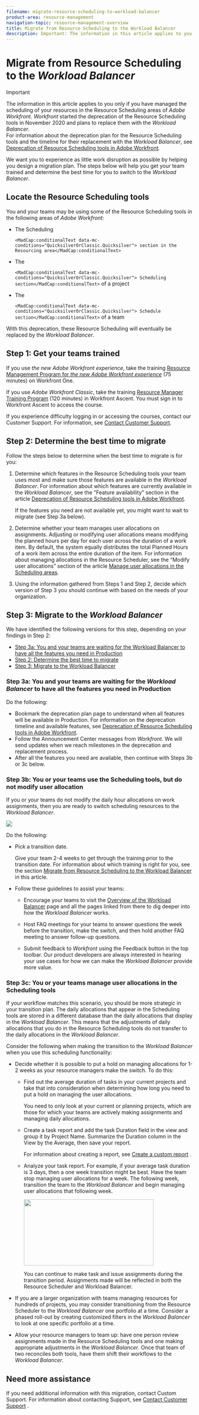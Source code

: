 ```yaml
---
filename: migrate-resource-scheduling-to-workload-balancer
product-area: resource-management
navigation-topic: resource-management-overview
title: Migrate from Resource Scheduling to the Workload Balancer
description: Important: The information in this article applies to you only if you have managed the scheduling of your resources in the Resource Scheduling areas of Adobe Workfront. Workfront started the deprecation of the Resource Scheduling tools in November 2020 and plans to replace them with the Workload Balancer. For information about the deprecation plan for the Resource Scheduling tools and the timeline for their replacement with the Workload Balancer, see Deprecation of Resource Scheduling tools in Adobe Workfront.
---
```


# Migrate from Resource Scheduling to the *Workload Balancer*

>[!IMPORTANT]
>
>The information in this article applies to you only if you have managed the scheduling of your resources in the Resource Scheduling areas of *Adobe Workfront*. *Workfront* started the deprecation of the Resource Scheduling tools in November 2020 and plans to replace them with the *Workload Balancer*.   
>For information about the deprecation plan for the Resource Scheduling tools and the timeline for their replacement with the *Workload Balancer*, see [Deprecation of Resource Scheduling tools in Adobe Workfront](../../resource-mgmt/resource-mgmt-overview/deprecate-resource-scheduling.md).

We want you to experience as little work disruption as possible by helping you design a migration plan. The steps below will help you get your team trained and determine the best time for you to switch to the *Workload Balancer*.

##  Locate the Resource Scheduling tools

You and your teams may be using some of the Resource Scheduling tools in the following areas of *Adobe Workfront*:

* The Scheduling 

  <!--
  <MadCap:conditionalText data-mc-conditions="QuicksilverOrClassic.Quicksilver">
  section in the Resourcing area
  </MadCap:conditionalText>
  -->

  `<MadCap:conditionalText data-mc-conditions="QuicksilverOrClassic.Quicksilver"> section in the Resourcing area</MadCap:conditionalText>`
* The 

  <!--
  <MadCap:conditionalText data-mc-conditions="QuicksilverOrClassic.Quicksilver">
  Scheduling section
  </MadCap:conditionalText>
  -->

  `<MadCap:conditionalText data-mc-conditions="QuicksilverOrClassic.Quicksilver"> Scheduling section</MadCap:conditionalText>` of a project
* The 

  <!--
  <MadCap:conditionalText data-mc-conditions="QuicksilverOrClassic.Quicksilver">
  Schedule section
  </MadCap:conditionalText>
  -->

  `<MadCap:conditionalText data-mc-conditions="QuicksilverOrClassic.Quicksilver"> Schedule section</MadCap:conditionalText>` of a team

With this deprecation, these Resource Scheduling will eventually be replaced by the *Workload Balancer*.

##  Step 1: Get your teams trained

If you use *the new Adobe Workfront experience*, take the training [Resource Management Program for *the new Adobe Workfront experience*](https://one.workfront.com/s/resource-management-program-nwe) (75 minutes) on Workfront One.

If you use *Adobe Workfront Classic*, take the training [Resource Manager Training Program](https://customer-sso.workfront.com/training?SAMLRequest=fVJdb9swDPwrftOT448ZqyPEAYIEAwJ0Q5B2fdjLwMh0K1SWNJFes38%2FKW22DOjyJIA8nu6OXBCMxsvVxE92jz8mJM5WRBhYO7t2lqYRwx2Gn1rh1%2F1tJ56YPcmiUBOxi738xYXnITjLs0PQ%2FSOC9zPlxgIiZZHYCwXGHEA9i2wT6bWFxP0OE5Gb%2FWVLHBxAW20fRbbddOK76ufz9jBv83YYPuYN1nU%2B76HJq1q10H6o2rq%2FiVCiCbeWGCx3oi7rMq%2BqvGzu60qWN7JpvonsAQOdRNSzUmTH0ViSSWsnpmClA9IkLYxIkpW8W32%2BlREo4RzM5Yi%2FPuODY6ecEctFQsuTurBM5qP3fyJbFJeIxetmvkTG7WbnjFa%2FspUx7mUdEBg7wWFCkX1yYQS%2BriFVdJ8PJ6j0yTsxWhbF%2BZe31WN%2FOoS4d8YjZ2s3egiaUlB4BMVnE5eotYmx7HFYXk1OSZVwsbyLT9xyv4vBoIpf3gew5F3gN%2F%2Fvkr%2F2%2FiP0T%2FfyjJe%2FAQ%3D%3D) (120 minutes) in&nbsp;Workfront Ascent. You must sign in to Workfront Ascent to access the course.

If you experience difficulty logging in or accessing the courses, contact our Customer Support.&nbsp;For information, see [Contact Customer Support](../../workfront-basics/tips-tricks-and-troubleshooting/contact-customer-support.md).

##  Step 2: Determine the best time to migrate

Follow the steps below to determine when the best time to migrate is for you:

1. Determine which features in the Resource Scheduling tools your team uses most and make sure those features are available in the *Workload Balancer*.&nbsp;For information about which features are currently available in the *Workload Balancer*, see the "Feature availability" section in the article [Deprecation of Resource Scheduling tools in Adobe Workfront](../../resource-mgmt/resource-mgmt-overview/deprecate-resource-scheduling.md).

   If the features you need are not available yet, you might want to wait to migrate (see Step 3a below).

1. Determine whether your team manages user allocations on assignments. Adjusting or modifying user allocations means modifying the planned hours per day for each user across the duration of a work item. By default, the system equally distributes the total Planned Hours of a work item across the entire duration of the item. For information about managing allocations in the Resource Scheduler, see the “Modify user allocations” section of the article [Manage user allocations in the Scheduling areas](../../resource-mgmt/resource-scheduling/manage-allocations-scheduling-areas.md).
1. Using the information gathered from Steps 1 and Step 2, decide which version of Step 3 you should continue with based on the needs of your organization.

##  Step 3: Migrate to the *Workload Balancer*

We have identified the following versions for this step, depending on your findings in Step 2:

* [Step 3a: You and your teams are waiting for the Workload Balancer to have all the features you need in Production](#step) 
* [Step 2: Determine the best time to migrate](#step2) 
* [Step 3: Migrate to the Workload Balancer](#step3)

### Step 3a: You and your teams are waiting for the *Workload Balancer* to have all the features you need in Production

Do the following:

* Bookmark the deprecation plan page to understand when all features will be available in&nbsp;Production. For information on the deprecation timeline and available features, see [Deprecation of Resource Scheduling tools in Adobe Workfront](../../resource-mgmt/resource-mgmt-overview/deprecate-resource-scheduling.md). 
* Follow the Announcement Center messages from *Workfront*. We will send updates when we reach milestones in the deprecation and replacement process. 
* After all the features you need are available, then continue with Steps 3b or 3c below.

### Step 3b: You or your teams use the Scheduling tools, but do not modify user allocation

If you or your teams do not modify the daily hour allocations on work assignments, then you are ready to switch scheduling resources to the *Workload Balancer*.

<!--
<p data-mc-conditions="QuicksilverOrClassic.Quicksilver"> <img src="assets/nwe-workload-balancer-global-350x125.png" style="width: 350;height: 125;"> </p>
-->

![](assets/nwe-workload-balancer-global-350x125.png)

Do the following:

<ul> 
 <li> <p>Pick a transition date. </p> <note type="tip">
   Give your team 2-4 weeks to get through the training prior to the transition date. For information about which training is right for you, see the section 
   <a href="#step4" class="MCXref xref">Migrate from Resource Scheduling to the Workload Balancer</a> in this article. 
  </note> </li> 
 <li> <p>Follow these guidelines to assist your teams:</p> 
  <ul> 
   <li> <p>Encourage your teams to visit the <a href="../../resource-mgmt/workload-balancer/overview-workload-balancer.md" class="MCXref xref">Overview of the Workload Balancer</a> page and all the pages linked from there to dig deeper into how the <em>Workload Balancer</em> works. </p> </li> 
   <li> <p>Host FAQ meetings for your teams to answer questions the week before the transition, make the switch, and then hold another FAQ meeting to answer follow-up questions.</p> </li> 
   <li> <p>Submit feedback to <em>Workfront</em> using the Feedback button in the top toolbar. Our product developers are always interested in hearing your use cases for how we can make the <em>Workload Balancer</em> provide more value. </p> </li> 
  </ul> </li> 
</ul>

### Step 3c: You or your teams manage user allocations in the Scheduling tools

If your workflow matches this scenario, you should be more strategic in your transition plan. The daily allocations that appear in the Scheduling tools are stored in a different database than the daily allocations that display in the *Workload Balancer*. This means that the adjustments of daily allocations that you do in the Resource Scheduling tools do not transfer to the daily allocations in the *Workload Balancer*.

Consider the following when making the transition to the *Workload Balancer* when you use this scheduling functionality:

<ul> 
 <li> <p>Decide whether it is possible to put a hold on managing allocations for 1-2 weeks as your resource managers make the switch. To do this: </p> 
  <ul> 
   <li> <p>Find out the average duration of tasks in your current projects and take that into consideration when determining how long you need to put a hold on managing the user allocations. </p> <note type="tip">
     You need to only look at your current or planning projects, which are those for which your teams are actively making assignments and managing daily allocations. 
    </note> </li> 
  </ul> 
  <ul> 
   <li> <p>Create a task report and add the task Duration field in the view and group it by Project Name. Summarize the Duration column in the View by the Average, then save your report. </p> <p>For information about creating a report, see <a href="../../reports-and-dashboards/reports/creating-and-managing-reports/create-custom-report.md" class="MCXref xref">Create a custom report</a> . </p> </li> 
   <li> <p>Analyze your task report. For example, if your average task duration is 3 days, then a one week transition might be best. Have the team stop managing user allocations for a week. The following week, transition the team to the <em>Workload Balancer</em> and begin managing user allocations that following week.</p> <p> <img src="assets/timeline-stop-using-resource-scheduler-callouts-350x178.png" style="width: 350;height: 178;"> </p> <note type="tip">
     You can continue to make task and issue assignments during the transition period. Assignments made will be reflected in both the Resource Scheduler and Workload Balancer.
    </note> </li> 
  </ul> </li> 
 <li> <p>If you are a larger organization with teams managing resources for hundreds of projects, you may consider transitioning from the Resource Scheduler to the <em>Workload Balancer</em> one portfolio at a time. Consider a phased roll-out by creating customized filters in the <em>Workload Balancer</em> to look at one specific portfolio at a time.</p> </li> 
</ul>

* Allow your resource managers to team up: have one person review assignments made in the Resource Scheduling tools and one making appropriate adjustments in the *Workload Balancer*. Once that team of two reconciles both tools, have them shift their workflows to the *Workload Balancer*.

## Need more assistance

If you need additional information with this migration, contact Custom Support. For information about contacting Support, see [Contact Customer Support](../../workfront-basics/tips-tricks-and-troubleshooting/contact-customer-support.md) . 
